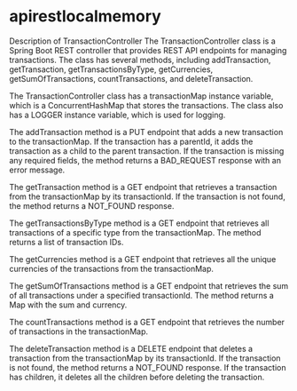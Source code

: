 # apirestlocalmemory
Description of TransactionController
The TransactionController class is a Spring Boot REST controller that provides REST API endpoints for managing transactions. The class has several methods, including addTransaction, getTransaction, getTransactionsByType, getCurrencies, getSumOfTransactions, countTransactions, and deleteTransaction.

The TransactionController class has a transactionMap instance variable, which is a ConcurrentHashMap that stores the transactions. The class also has a LOGGER instance variable, which is used for logging.

The addTransaction method is a PUT endpoint that adds a new transaction to the transactionMap. If the transaction has a parentId, it adds the transaction as a child to the parent transaction. If the transaction is missing any required fields, the method returns a BAD_REQUEST response with an error message.

The getTransaction method is a GET endpoint that retrieves a transaction from the transactionMap by its transactionId. If the transaction is not found, the method returns a NOT_FOUND response.

The getTransactionsByType method is a GET endpoint that retrieves all transactions of a specific type from the transactionMap. The method returns a list of transaction IDs.

The getCurrencies method is a GET endpoint that retrieves all the unique currencies of the transactions from the transactionMap.

The getSumOfTransactions method is a GET endpoint that retrieves the sum of all transactions under a specified transactionId. The method returns a Map with the sum and currency.

The countTransactions method is a GET endpoint that retrieves the number of transactions in the transactionMap.

The deleteTransaction method is a DELETE endpoint that deletes a transaction from the transactionMap by its transactionId. If the transaction is not found, the method returns a NOT_FOUND response. If the transaction has children, it deletes all the children before deleting the transaction.
